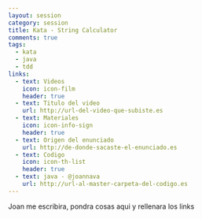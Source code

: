 ```yaml
---
layout: session
category: session
title: Kata - String Calculator
comments: true
tags:
  - kata
  - java
  - tdd
links:
  - text: Videos
    icon: icon-film
    header: true
  - text: Titulo del video
    url: http://url-del-video-que-subiste.es
  - text: Materiales
    icon: icon-info-sign
    header: true
  - text: Origen del enunciado
    url: http://de-donde-sacaste-el-enunciado.es
  - text: Codigo
    icon: icon-th-list
    header: true
  - text: java - @joannava
    url: http://url-al-master-carpeta-del-codigo.es
---
```


Joan me escribira, pondra cosas aqui y rellenara los links

